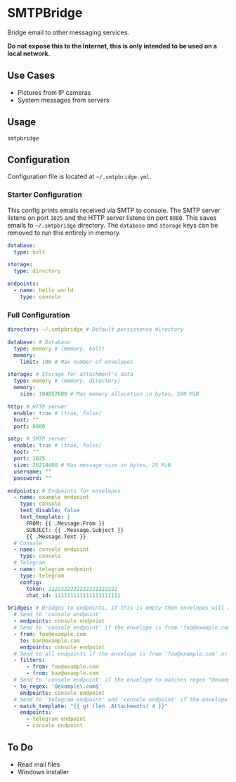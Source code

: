 # SMTPBridge

Bridge email to other messaging services.

**Do not expose this to the Internet, this is only intended to be used on a local network.**

## Use Cases

- Pictures from IP cameras
- System messages from servers

## Usage

```
smtpbridge
```

## Configuration

Configuration file is located at `~/.smtpbridge.yml`.

### Starter Configuration

This config prints emails received via SMTP to console.
The SMTP server listens on port `1025` and the HTTP server listens on port `8080`.
This saves emails to `~/.smtpbridge` directory.
The `database` and `storage` keys can be removed to run this entirely in memory.

```yaml
database:
  type: bolt

storage:
  type: directory

endpoints:
  - name: hello world
    type: console
```

### Full Configuration

```yaml
directory: ~/.smtpbridge # Default persistence directory

database: # Database
  type: memory # (memory, bolt)
  memory:
    limit: 100 # Max number of envelopes

storage: # Storage for attachment's data
  type: memory # (memory, directory)
  memory:
    size: 104857600 # Max memory allocation in bytes, 100 MiB

http: # HTTP server
  enable: true # (true, false)
  host: ""
  port: 8080

smtp: # SMTP server
  enable: true # (true, false)
  host: ""
  port: 1025
  size: 26214400 # Max message size in bytes, 25 MiB
  username: ""
  password: ""

endpoints: # Endpoints for envelopes
  - name: example endpoint
    type: console
    text_disable: false
    text_template: |
      FROM: {{ .Message.From }}
      SUBJECT: {{ .Message.Subject }}
      {{ .Message.Text }}
  # Console
  - name: console endpoint
    type: console
  # Telegram
  - name: telegram endpoint
    type: telegram
    config:
      token: 2222222222222222222222
      chat_id: 111111111111111111111

bridges: # Bridges to endpoints, if this is empty then envelopes will always be sent to all endpoints
  # Send to 'console endpoint'
  - endpoints: console endpoint
  # Send to 'console endpoint' if the envelope is from 'foo@example.com' and is to 'bar@example.com'
  - from: foo@example.com
    to: bar@example.com
    endpoints: console endpoint
  # Send to all endpoints if the envelope is from 'foo@example.com' or 'baz@example.com'
  - filters:
      - from: foo@example.com
      - from: baz@example.com
  # Send to 'console endpoint' if the envelope to matches regex "@example\.com$"
  - to_regex: '@example\.com$'
    endpoints: console endpoint
  # Send to 'telegram endpoint' and 'console endpoint' if the envelope has more than 4 attachments
  - match_template: "{{ gt (len .Attachments) 4 }}"
    endpoints:
      - telegram endpoint
      - console endpoint
```

## To Do

- Read mail files
- Windows installer
